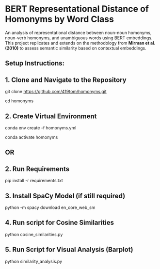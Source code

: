 # BERT Representational Distance of Homonyms by Word Class

An analysis of representational distance between noun-noun homonyms, noun-verb homonyms, and unambiguous words using BERT embeddings. 
This project replicates and extends on the methodology from **Mirman et al. (2010)** to assess semantic similarity based on contextual embeddings. 

## Setup Instructions:

## 1. Clone and Navigate to the Repository

git clone https://github.com/419tom/homonyms.git 

cd homonyms 

## 2. Create Virtual Environment
conda env create -f homonyms.yml 

conda activate homonyms 

## OR

## 2. Run Requirements
pip install -r requirements.txt


## 3. Install SpaCy Model (if still required)
python -m spacy download en_core_web_sm

## 4. Run script for Cosine Similarities
python cosine_similarities.py

## 5. Run Script for Visual Analysis (Barplot)
python similarity_analysis.py







